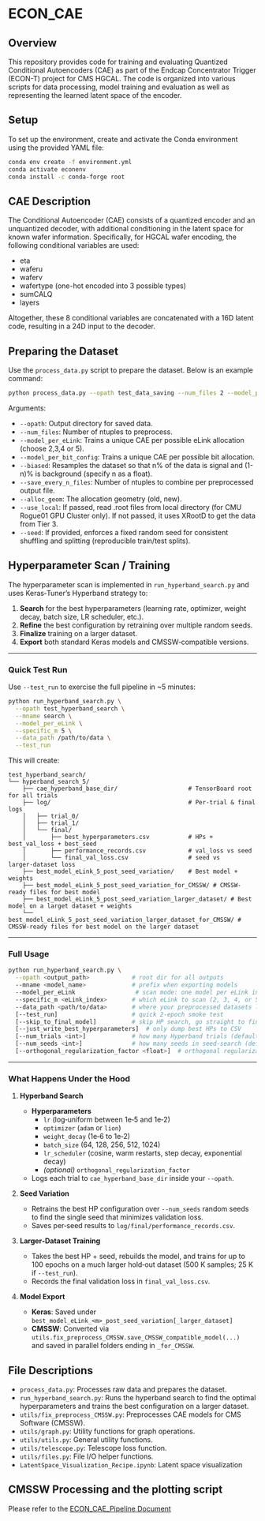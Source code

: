 # ECON_CAE

## Overview
This repository provides code for training and evaluating Quantized Conditional Autoencoders (CAE) as part of the Endcap Concentrator Trigger (ECON-T) project for CMS HGCAL. The code is organized into various scripts for data processing, model training and evaluation as well as representing the learned latent space of the encoder.

## Setup
To set up the environment, create and activate the Conda environment using the provided YAML file:

```bash
conda env create -f environment.yml
conda activate econenv
conda install -c conda-forge root
```

## CAE Description
The Conditional Autoencoder (CAE) consists of a quantized encoder and an unquantized decoder, with additional conditioning in the latent space for known wafer information. Specifically, for HGCAL wafer encoding, the following conditional variables are used:
- eta
- waferu
- waferv
- wafertype (one-hot encoded into 3 possible types)
- sumCALQ
- layers

Altogether, these 8 conditional variables are concatenated with a 16D latent code, resulting in a 24D input to the decoder.


## Preparing the Dataset
Use the `process_data.py` script to prepare the dataset. Below is an example command:

```bash
python process_data.py --opath test_data_saving --num_files 2 --model_per_eLink --biased 0.90 --save_every_n_files 1 --alloc_geom old --use_local --seed 12345
```

Arguments:
- `--opath`: Output directory for saved data.
- `--num_files`: Number of ntuples to preprocess.
- `--model_per_eLink`: Trains a unique CAE per possible eLink allocation (choose 2,3,4 or 5).
- `--model_per_bit_config`: Trains a unique CAE per possible bit allocation.
- `--biased`: Resamples the dataset so that n% of the data is signal and (1-n)% is background (specify n as a float).
- `--save_every_n_files`: Number of ntuples to combine per preprocessed output file.
- `--alloc_geom`: The allocation geometry (old, new).
- `--use_local`: If passed, read .root files from local directory (for CMU Rogue01 GPU Cluster only). If not passed, it uses XRootD to get the data from Tier 3.
- `--seed`: If provided, enforces a fixed random seed for consistent shuffling and splitting (reproducible train/test splits).

## Hyperparameter Scan / Training

The hyperparameter scan is implemented in `run_hyperband_search.py` and uses Keras‑Tuner’s Hyperband strategy to:

1. **Search** for the best hyperparameters (learning rate, optimizer, weight decay, batch size, LR scheduler, etc.).
2. **Refine** the best configuration by retraining over multiple random seeds.
3. **Finalize** training on a larger dataset.
4. **Export** both standard Keras models and CMSSW‑compatible versions.

---

### Quick Test Run

Use `--test_run` to exercise the full pipeline in ~5 minutes:

```bash
python run_hyperband_search.py \
  --opath test_hyperband_search \
  --mname search \
  --model_per_eLink \
  --specific_m 5 \
  --data_path /path/to/data \
  --test_run
```

This will create:

```
test_hyperband_search/
└── hyperband_search_5/
    ├── cae_hyperband_base_dir/                    # TensorBoard root for all trials
    ├── log/                                       # Per-trial & final logs
    │   ├── trial_0/
    │   ├── trial_1/
    │   └── final/
    │       ├── best_hyperparameters.csv           # HPs + best_val_loss + best_seed
    │       ├── performance_records.csv            # val_loss vs seed
    │       └── final_val_loss.csv                 # seed vs larger‑dataset loss
    ├── best_model_eLink_5_post_seed_variation/    # Best model + weights
    ├── best_model_eLink_5_post_seed_variation_for_CMSSW/ # CMSSW-ready files for best model
    ├── best_model_eLink_5_post_seed_variation_larger_dataset/ # Best model on a larget dataset + weights
    └── best_model_eLink_5_post_seed_variation_larger_dataset_for_CMSSW/ # CMSSW-ready files for best model on the larger dataset
```

---

### Full Usage

```bash
python run_hyperband_search.py \
  --opath <output_path>            # root dir for all outputs
  --mname <model_name>             # prefix when exporting models
  --model_per_eLink                 # scan mode: one model per eLink index
  --specific_m <eLink_index>       # which eLink to scan (2, 3, 4, or 5)
  --data_path <path/to/data>       # where your preprocessed datasets live
  [--test_run]                     # quick 2‑epoch smoke test
  [--skip_to_final_model]          # skip HP search, go straight to final training
  [--just_write_best_hyperparameters]  # only dump best HPs to CSV
  [--num_trials <int>]             # how many Hyperband trials (default 50)
  [--num_seeds <int>]              # how many seeds in seed‑search (default 20)
  [--orthogonal_regularization_factor <float>]  # orthogonal regularization factor (<0: regularization factor tunable, 0: no orthogonal regularization, >0: fixed regularization factor)
```

---

### What Happens Under the Hood

1. **Hyperband Search**  
   - **Hyperparameters**  
     - `lr` (log‑uniform between 1e‑5 and 1e‑2)  
     - `optimizer` (`adam` or `lion`)  
     - `weight_decay` (1e‑6 to 1e‑2)  
     - `batch_size` (64, 128, 256, 512, 1024)  
     - `lr_scheduler` (cosine, warm restarts, step decay, exponential decay)  
     - *(optional)* `orthogonal_regularization_factor`  
   - Logs each trial to `cae_hyperband_base_dir` inside your `--opath`.

2. **Seed Variation**  
   - Retrains the best HP configuration over `--num_seeds` random seeds to find the single seed that minimizes validation loss.  
   - Saves per‑seed results to `log/final/performance_records.csv`.

3. **Larger‑Dataset Training**  
   - Takes the best HP + seed, rebuilds the model, and trains for up to 100 epochs on a much larger hold‑out dataset (500 K samples; 25 K if `--test_run`).  
   - Records the final validation loss in `final_val_loss.csv`.

4. **Model Export**  
   - **Keras**: Saved under  
     `best_model_eLink_<m>_post_seed_variation[_larger_dataset]`  
   - **CMSSW**: Converted via  
     `utils.fix_preprocess_CMSSW.save_CMSSW_compatible_model(...)`  
     and saved in parallel folders ending in `_for_CMSSW`.

## File Descriptions
- `process_data.py`: Processes raw data and prepares the dataset.
- `run_hyperband_search.py`: Runs the hyperband search to find the optimal hyperparameters and trains the best configuration on a larger dataset.
- `utils/fix_preprocess_CMSSW.py`: Preprocesses CAE models for CMS Software (CMSSW).
- `utils/graph.py`: Utility functions for graph operations.
- `utils/utils.py`: General utility functions.
- `utils/telescope.py`: Telescope loss function.
- `utils/files.py`: File I/O helper functions.
- `LatentSpace_Visualization_Recipe.ipynb`: Latent space visualization

## CMSSW Processing and the plotting script
Please refer to the [ECON_CAE_Pipeline Document](https://docs.google.com/document/d/1rFesqtG2wraVT74RyEUB6Ck0vqjd2Gn-G8LA32mphLg/edit?tab=t.0)
